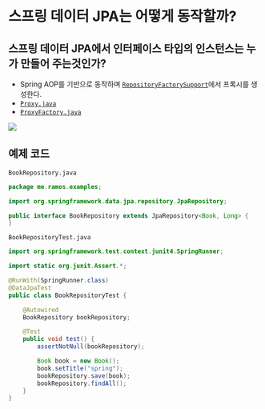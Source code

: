 # 스프링 데이터 JPA는 어떻게 동작할까?

## 스프링 데이터 JPA에서 인터페이스 타입의 인스턴스는 누가 만들어 주는것인가?

- Spring AOP를 기반으로 동작하며 [`RepositoryFactorySupport`](https://docs.spring.io/spring-data/jpa/docs/current/api/)에서 프록시를 생성한다.
- [`Proxy.java`](https://docs.oracle.com/en/java/javase/14/docs/api/java.base/java/lang/reflect/Proxy.html)
- [`ProxyFactory.java`](https://docs.spring.io/spring-framework/docs/current/javadoc-api/)

![](https://imagedelivery.net/v7-TZByhOiJbNM9RaUdzSA/b867571d-95e6-4f60-abf3-8b0456c69300/public)

## 예제 코드

`BookRepository.java`

```java
package me.ramos.examples;

import org.springframework.data.jpa.repository.JpaRepository;

public interface BookRepository extends JpaRepository<Book, Long> {
}
```

`BookRepositoryTest.java`

```java
import org.springframework.test.context.junit4.SpringRunner;

import static org.junit.Assert.*;

@RunWith(SpringRunner.class)
@DataJpaTest
public class BookRepositoryTest {

    @Autowired
    BookRepository bookRepository;

    @Test
    public void test() {
        assertNotNull(bookRepository);

        Book book = new Book();
        book.setTitle("spring");
        bookRepository.save(book);
        bookRepository.findAll();
    }
}
```
